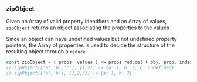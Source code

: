 ### zipObject

Given an Array of valid property identifiers and an Array of values, `zipObject` returns an object associating the properties to the values

Since an object can have undefined values but not undefined property pointers, the Array of properties is used to decide the structure of the resulting object through a `reduce`

```js
const zipObject = ( props, values ) => props.reduce( ( obj, prop, index ) => ( obj[prop] = values[index], obj ), {} )
// zipObject(['a','b','c'], [1,2]) -> {a: 1, b: 2, c: undefined}
// zipObject(['a','b'], [1,2,3]) -> {a: 1, b: 2}

```
